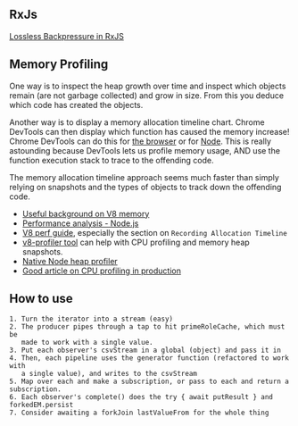 

## RxJs
[Lossless Backpressure in RxJS](https://itnext.io/lossless-backpressure-in-rxjs-b6de30a1b6d4)

## Memory Profiling

One way is to inspect the heap growth over time and inspect which objects remain
(are not garbage collected) and grow in size. From this you deduce which code
has created the objects.

Another way is to display a memory allocation timeline chart. Chrome DevTools
can then display which function has caused the memory increase! Chrome DevTools can do this for 
[the browser](https://developer.chrome.com/docs/devtools/memory-problems/#allocation-profile)
or for [Node](https://github.com/thlorenz/v8-perf/blob/master/memory-profiling.md#devtools-allocation-profile).
This is really astounding because DevTools lets us profile memory usage, AND use the
function execution stack to trace to the offending code. 

The memory allocation timeline approach seems much faster than simply relying on
snapshots and the types of objects to track down the offending code.


- [Useful background on V8 memory](https://deepu.tech/memory-management-in-v8/)
- [Performance analysis - Node.js](https://medium.com/@rishabh171192/performance-analysis-node-js-68cc4628205c)
- [V8 perf
  guide](https://github.com/thlorenz/v8-perf/blob/master/memory-profiling.md),
  especially the section on `Recording Allocation Timeline` 
- [v8-profiler tool](https://www.npmjs.com/package/v8-profiler) can help with
  CPU profiling and memory heap snapshots.
- [Native Node heap profiler](https://nodejs.org/api/inspector.html#inspector_heap_profiler)
- [Good article on CPU profiling in production](https://medium.com/voodoo-engineering/node-js-and-cpu-profiling-on-production-in-real-time-without-downtime-d6e62af173e2)

## How to use
    
    1. Turn the iterator into a stream (easy)
    2. The producer pipes through a tap to hit primeRoleCache, which must be
       made to work with a single value.
    3. Put each observer's csvStream in a global (object) and pass it in
    4. Then, each pipeline uses the generator function (refactored to work with
       a single value), and writes to the csvStream
    5. Map over each and make a subscription, or pass to each and return a subscription.
    6. Each observer's complete() does the try { await putResult } and forkedEM.persist
    7. Consider awaiting a forkJoin lastValueFrom for the whole thing
    
